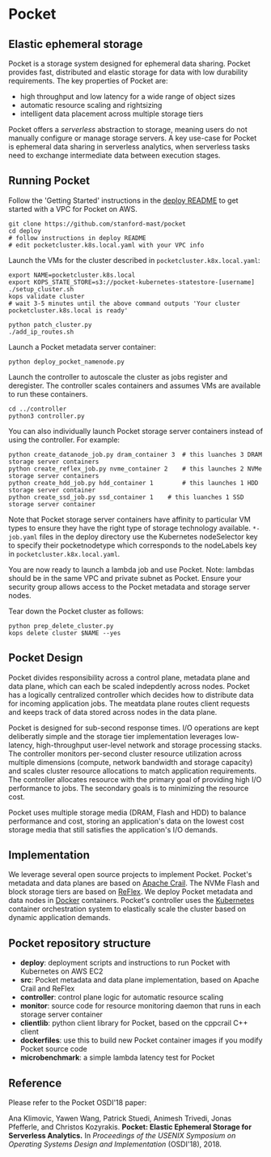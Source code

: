# Pocket
## Elastic ephemeral storage

Pocket is a storage system designed for ephemeral data sharing. Pocket provides fast, distributed and elastic storage for data with low durability requirements.
The key properties of Pocket are:

* high throughput and low latency for a wide range of object sizes
* automatic resource scaling and rightsizing
* intelligent data placement across multiple storage tiers
	
Pocket offers a *serverless* abstraction to storage, meaning users do not manually configure or manage storage servers. A key use-case for Pocket is ephemeral data sharing in serverless analytics, when serverless tasks need to exchange intermediate data between execution stages. 


## Running Pocket

Follow the 'Getting Started' instructions in the [deploy README](https://github.com/stanford-mast/pocket/blob/master/deploy/README.md) to get started with a VPC for Pocket on AWS. 

```
git clone https://github.com/stanford-mast/pocket
cd deploy
# follow instructions in deploy README
# edit pocketcluster.k8s.local.yaml with your VPC info
```

Launch the VMs for the cluster described in `pocketcluster.k8x.local.yaml`:

```
export NAME=pocketcluster.k8s.local
export KOPS_STATE_STORE=s3://pocket-kubernetes-statestore-[username]
./setup_cluster.sh
kops validate cluster
# wait 3-5 minutes until the above command outputs 'Your cluster pocketcluster.k8s.local is ready'

python patch_cluster.py
./add_ip_routes.sh
```

Launch a Pocket metadata server container:

```
python deploy_pocket_namenode.py 
```

Launch the controller to autoscale the cluster as jobs register and deregister. The controller scales containers and assumes VMs are available to run these containers.

```
cd ../controller
python3 controller.py
```

You can also individually launch Pocket storage server containers instead of using the controller. For example:
```
python create_datanode_job.py dram_container 3  # this luanches 3 DRAM storage server containers
python create_reflex_job.py nvme_container 2    # this launches 2 NVMe storage server containers
python create_hdd_job.py hdd_container 1        # this launches 1 HDD storage server container
python create_ssd_job.py ssd_container 1	# this luanches 1 SSD storage server container
```

Note that Pocket storage server containers have affinity to particular VM types to ensure they have the right type of storage technology available. `*-job.yaml` files in the deploy directory use the Kubernetes nodeSelector key to specify their pocketnodetype which corresponds to the nodeLabels key in `pocketcluster.k8x.local.yaml`.

You are now ready to launch a lambda job and use Pocket. Note: lambdas should be in the same VPC and private subnet as Pocket. Ensure your security group allows access to the Pocket metadata and storage server nodes.

Tear down the Pocket cluster as follows:
```
python prep_delete_cluster.py
kops delete cluster $NAME --yes
```


## Pocket Design 

Pocket divides responsibility across a control plane, metadata plane and data plane, which can each be scaled indepdently across nodes. Pocket has a logically centralized controller which decides how to distribute data for incoming application jobs. The meatdata plane routes client requests and keeps track of data stored across nodes in the data plane.

Pocket is designed for sub-second response times. I/O operations are kept deliberatly simple and the storage tier implementation leverages low-latency, high-throughput user-level network and storage processing stacks. The controller monitors per-second cluster resource utilization across multiple dimensions (compute, network bandwidth and storage capacity) and scales cluster resource allocations to match application requirements. The controller allocates resource with the primary goal of providing high I/O performance to jobs. The secondary goals is to minimizing the resource cost. 

Pocket uses multiple storage media (DRAM, Flash and HDD) to balance performance and cost, storing an application's data on the lowest cost storage media that still satisfies the application's I/O demands.


## Implementation

We leverage several open source projects to implement Pocket. Pocket's metadata and data planes are based on [Apache Crail](http://crail.io). The NVMe Flash and block  storage tiers are based on [ReFlex](https://github.com/stanford-mast/reflex). We deploy Pocket metadata and data nodes in [Docker](https://www.docker.com/) containers. Pocket's controller uses the [Kubernetes](https://kubernetes.io) container orchestration system to elastically scale the cluster based on dynamic application demands.


## Pocket repository structure

* **deploy**: deployment scripts and instructions to run Pocket with Kubernetes on AWS EC2
* **src**: Pocket metadata and data plane implementation, based on Apache Crail and ReFlex
* **controller**: control plane logic for automatic resource scaling 
* **monitor**: source code for resource monitoring daemon that runs in each storage server container
* **clientlib**: python client library for Pocket, based on the cppcrail C++ client
* **dockerfiles**: use this to build new Pocket container images if you modify Pocket source code
* **microbenchmark**: a simple lambda latency test for Pocket


## Reference

Please refer to the Pocket OSDI'18 paper: 

Ana Klimovic, Yawen Wang, Patrick Stuedi, Animesh Trivedi, Jonas Pfefferle, and Christos Kozyrakis. **Pocket: Elastic Ephemeral Storage for Serverless Analytics.** In *Proceedings of the USENIX Symposium on Operating Systems Design and Implementation* (OSDI'18), 2018.
